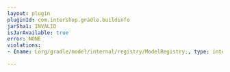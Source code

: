 ```yaml
---
layout: plugin
pluginId: com.intershop.gradle.buildinfo
jarSha1: INVALID
isJarAvailable: true
error: NONE
violations:
- {name: Lorg/gradle/model/internal/registry/ModelRegistry;, type: internal-api-usage}

---
```

